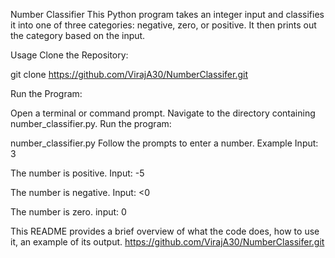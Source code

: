 Number Classifier
This Python program takes an integer input and classifies it into one of three categories: negative, zero, or positive. It then prints out the category based on the input.

Usage
Clone the Repository:

git clone https://github.com/VirajA30/NumberClassifer.git


Run the Program:

Open a terminal or command prompt.
Navigate to the directory containing number_classifier.py.
Run the program:

number_classifier.py
Follow the prompts to enter a number.
Example
Input: 3

The number is positive.
Input: -5

The number is negative.
Input: <0

The number is zero. 
input: 0


This README provides a brief overview of what the code does, how to use it, an example of its output.
https://github.com/VirajA30/NumberClassifer.git
